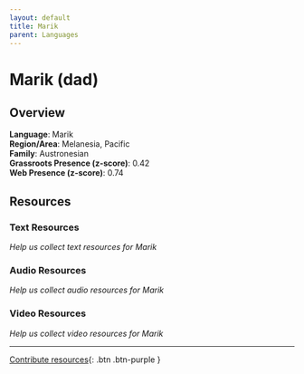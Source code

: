 ```yaml
---
layout: default
title: Marik
parent: Languages
---
```


# Marik (dad)

## Overview

**Language**: Marik  
**Region/Area**: Melanesia, Pacific  
**Family**: Austronesian  
**Grassroots Presence (z-score)**: 0.42  
**Web Presence (z-score)**: 0.74  

## Resources

### Text Resources
*Help us collect text resources for Marik*

### Audio Resources
*Help us collect audio resources for Marik*

### Video Resources
*Help us collect video resources for Marik*

---

[Contribute resources](https://forms.office.com/e/1SfLJx3u1r){: .btn .btn-purple }

